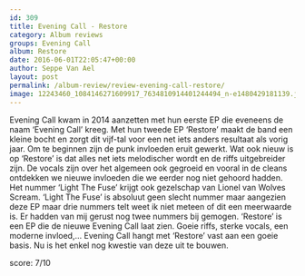```yaml
---
id: 309
title: Evening Call - Restore
category: Album reviews
groups: Evening Call
album: Restore
date: 2016-06-01T22:05:47+00:00
author: Seppe Van Ael
layout: post
permalink: /album-review/review-evening-call-restore/
image: 12243460_1084146271609917_7634810914401244494_n-e1480429181139.jpg
---
```

Evening Call kwam in 2014 aanzetten met hun eerste EP die eveneens de naam ‘Evening Call’ kreeg. Met hun tweede EP ‘Restore’ maakt de band een kleine bocht en zorgt dit vijf-tal voor een net iets anders resultaat als vorig jaar. Om te beginnen zijn de punk invloeden eruit gewerkt. Wat ook nieuw is op ‘Restore’ is dat alles net iets melodischer wordt en de riffs uitgebreider zijn. De vocals zijn over het algemeen ook gegroeid en vooral in de cleans ontdekken we nieuwe invloeden die we eerder nog niet gehoord hadden. Het nummer ‘Light The Fuse’ krijgt ook gezelschap van Lionel van Wolves Scream. ‘Light The Fuse’ is absoluut geen slecht nummer maar aangezien deze EP maar drie nummers telt weet ik niet meteen of dit een meerwaarde is. Er hadden van mij gerust nog twee nummers bij gemogen. ‘Restore’ is een EP die de nieuwe Evening Call laat zien. Goeie riffs, sterke vocals, een moderne invloed,… Evening Call hangt met ‘Restore’ vast aan een goeie basis. Nu is het enkel nog kwestie van deze uit te bouwen.

score: 7/10

&nbsp;